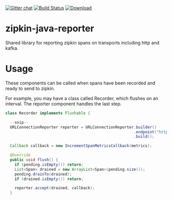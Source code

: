 [![Gitter chat](http://img.shields.io/badge/gitter-join%20chat%20%E2%86%92-brightgreen.svg)](https://gitter.im/openzipkin/zipkin) [![Build Status](https://travis-ci.org/openzipkin/zipkin-java-reporter.svg?branch=master)](https://travis-ci.org/openzipkin/zipkin-java-reporter) [![Download](https://api.bintray.com/packages/openzipkin/maven/zipkin-java-reporter/images/download.svg) ](https://bintray.com/openzipkin/maven/zipkin-java-reporter/_latestVersion)

# zipkin-java-reporter
Shared library for reporting zipkin spans on transports including http and kafka.

# Usage
These components can be called when spans have been recorded and ready to send to zipkin.

For example, you may have a class called Recorder, which flushes on an interval. The reporter
component handles the last step.

```java
class Recorder implements Flushable {

  --snip--
  URLConnectionReporter reporter = URLConnectionReporter.builder()
                                                        .endpoint("http://localhost:9411/api/v1/spans")
                                                        .build();

  Callback callback = new IncrementSpanMetricsCallback(metrics);

  @Override
  public void flush() {
    if (pending.isEmpty()) return;
    List<Span> drained = new ArrayList<Span>(pending.size());
    pending.drainTo(drained);
    if (drained.isEmpty()) return;

    reporter.accept(drained, callback);
  }
```
